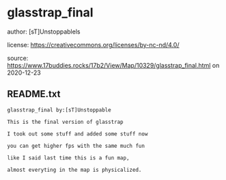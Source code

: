 # glasstrap_final

author: [sT]Unstoppablels

license: https://creativecommons.org/licenses/by-nc-nd/4.0/

source: https://www.17buddies.rocks/17b2/View/Map/10329/glasstrap_final.html on 2020-12-23

## README.txt
```
glasstrap_final by:[sT]Unstoppable

This is the final version of glasstrap

I took out some stuff and added some stuff now

you can get higher fps with the same much fun

like I said last time this is a fun map,

almost everyting in the map is physicalized.
```
